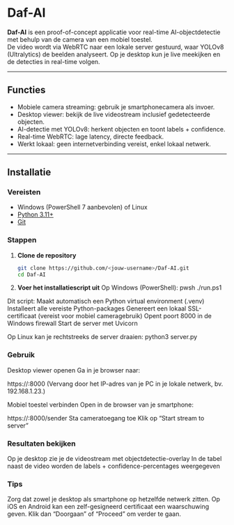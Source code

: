 # Daf-AI

**Daf-AI** is een proof-of-concept applicatie voor real-time AI-objectdetectie met behulp van de camera van een mobiel toestel.  
De video wordt via WebRTC naar een lokale server gestuurd, waar YOLOv8 (Ultralytics) de beelden analyseert. Op je desktop kun je live meekijken en de detecties in real-time volgen.

---

## Functies
- Mobiele camera streaming: gebruik je smartphonecamera als invoer.
- Desktop viewer: bekijk de live videostream inclusief gedetecteerde objecten.
- AI-detectie met YOLOv8: herkent objecten en toont labels + confidence.
- Real-time WebRTC: lage latency, directe feedback.
- Werkt lokaal: geen internetverbinding vereist, enkel lokaal netwerk.

---

## Installatie

### Vereisten
- Windows (PowerShell 7 aanbevolen) of Linux
- [Python 3.11+](https://www.python.org/downloads/)
- [Git](https://git-scm.com/downloads)

### Stappen
1. **Clone de repository**
   ```bash
   git clone https://github.com/<jouw-username>/Daf-AI.git
   cd Daf-AI
   
2. **Voer het installatiescript uit**
Op Windows (PowerShell):
pwsh ./run.ps1

Dit script:
Maakt automatisch een Python virtual environment (.venv)
Installeert alle vereiste Python-packages
Genereert een lokaal SSL-certificaat (vereist voor mobiel cameragebruik)
Opent poort 8000 in de Windows firewall
Start de server met Uvicorn

Op Linux kan je rechtstreeks de server draaien:
python3 server.py


### Gebruik
Desktop viewer openen
Ga in je browser naar:

https://<jouw-ip>:8000
(Vervang <lokaal-ip> door het IP-adres van je PC in je lokale netwerk, bv. 192.168.1.23.)

Mobiel toestel verbinden
Open in de browser van je smartphone:

https://<jouw-ip>:8000/sender
Sta cameratoegang toe
Klik op “Start stream to server”

### Resultaten bekijken
Op je desktop zie je de videostream met objectdetectie-overlay
In de tabel naast de video worden de labels + confidence-percentages weergegeven

### Tips
Zorg dat zowel je desktop als smartphone op hetzelfde netwerk zitten.
Op iOS en Android kan een zelf-gesigneerd certificaat een waarschuwing geven. Klik dan “Doorgaan” of “Proceed” om verder te gaan.
